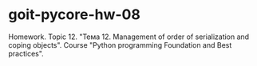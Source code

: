 # goit-pycore-hw-08
Homework. Topic 12.  "Тема 12. Management of order of serialization and coping objects". Course "Python programming Foundation and Best practices".
